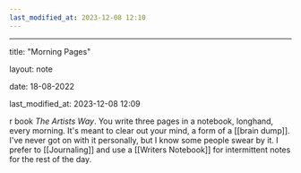 ```yaml
---
last_modified_at: 2023-12-08 12:10
---
```

---

title: "Morning Pages"

layout: note

date: 18-08-2022

last_modified_at: 2023-12-08 12:09

r book *The Artists Way*. You write three pages in a notebook, longhand, every morning. It's meant to clear out your mind, a form of a [[brain dump]]. I've never got on with it personally, but I know some people swear by it. I prefer to [[Journaling]] and use a [[Writers Notebook]] for intermittent notes for the rest of the day.
